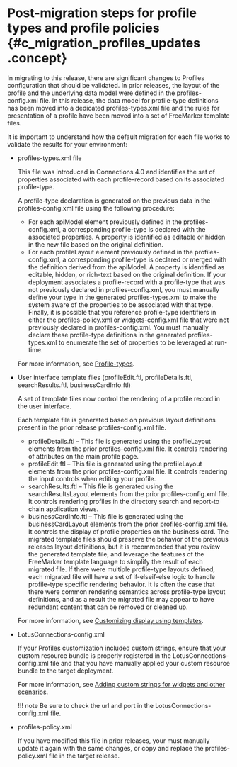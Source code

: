 # Post-migration steps for profile types and profile policies {#c_migration_profiles_updates .concept}

In migrating to this release, there are significant changes to Profiles configuration that should be validated. In prior releases, the layout of the profile and the underlying data model were defined in the profiles-config.xml file. In this release, the data model for profile-type definitions has been moved into a dedicated profiles-types.xml file and the rules for presentation of a profile have been moved into a set of FreeMarker template files.

It is important to understand how the default migration for each file works to validate the results for your environment:

-   profiles-types.xml file

    This file was introduced in Connections 4.0 and identifies the set of properties associated with each profile-record based on its associated profile-type.

    A profile-type declaration is generated on the previous data in the profiles-config.xml file using the following procedure:

    -   For each apiModel element previously defined in the profiles-config.xml, a corresponding profile-type is declared with the associated properties. A property is identified as editable or hidden in the new file based on the original definition.
    -   For each profileLayout element previously defined in the profiles-config.xml, a corresponding profile-type is declared or merged with the definition derived from the apiModel. A property is identified as editable, hidden, or rich-text based on the original definition.
    If your deployment associates a profile-record with a profile-type that was not previously declared in profiles-config.xml, you must manually define your type in the generated profiles-types.xml to make the system aware of the properties to be associated with that type. Finally, it is possible that you reference profile-type identifiers in either the profiles-policy.xml or widgets-config.xml file that were not previously declared in profiles-config.xml. You must manually declare these profile-type definitions in the generated profiles-types.xml to enumerate the set of properties to be leveraged at run-time.

    For more information, see [Profile-types](../customize/r_admin_profiles_ovr_types.md).

-   User interface template files \(profileEdit.ftl, profileDetails.ftl, searchResults.ftl, businessCardInfo.ftl\)

    A set of template files now control the rendering of a profile record in the user interface.

    Each template file is generated based on previous layout definitions present in the prior release profiles-config.xml file.

    -   profileDetails.ftl – This file is generated using the profileLayout elements from the prior profiles-config.xml file. It controls rendering of attributes on the main profile page.
    -   profileEdit.ftl – This file is generated using the profileLayout elements from the prior profiles-config.xml file. It controls rendering the input controls when editing your profile.
    -   searchResults.ftl – This file is generated using the searchResultsLayout elements from the prior profiles-config.xml file. It controls rendering profiles in the directory search and report-to chain application views.
    -   businessCardInfo.ftl – This file is generated using the businessCardLayout elements from the prior profiles-config.xml file. It controls the display of profile properties on the business card.
    The migrated template files should preserve the behavior of the previous releases layout definitions, but it is recommended that you review the generated template file, and leverage the features of the FreeMarker template language to simplify the result of each migrated file. If there were multiple profile-type layouts defined, each migrated file will have a set of if-elseif-else logic to handle profile-type specific rendering behavior. It is often the case that there were common rendering semantics across profile-type layout definitions, and as a result the migrated file may appear to have redundant content that can be removed or cleaned up.

    For more information, see [Customizing display using templates](../customize/t_admin_profiles_customize_biz_card_main.md).

-   LotusConnections-config.xml

    If your Profiles customization included custom strings, ensure that your custom resource bundle is properly registered in the LotusConnections-config.xml file and that you have manually applied your custom resource bundle to the target deployment.

    For more information, see [Adding custom strings for widgets and other scenarios](../customize/t_admin_profiles_add_custom_strings.md).

    !!! note
    Be sure to check the url and port in the LotusConnections-config.xml file.

-   profiles-policy.xml

    If you have modified this file in prior releases, your must manually update it again with the same changes, or copy and replace the profiles-policy.xml file in the target release.


